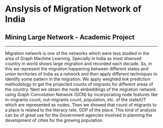# Anslysis of Migration Network of India
## Mining Large Network - Academic Project
---

Migration network is one of the networks which were less studied in the area of Graph Machine Learning. Specially in India as most diversed country in world shows large migration and recorded each decade. So, in this we represent the migration happening between different states and union territories of India as a network and then apply different techniques to identify some pattern in the migration. We apply weighted link prediction methodology to get the projected counts of migrants for different areas of the country. Next we obtain the node embeddings of the migration network using Graph Convolution Network (GCN) by incorporating node features like in-migrants count, out-migrants count, population, etc. of the state/UT which are represented as nodes. Then we showed that count of migrants to a place is related to the literacy rate, GDP of the place. This kind of analysis can be of great use for the Government agencies involved in planning the development of cities for the growing population.


